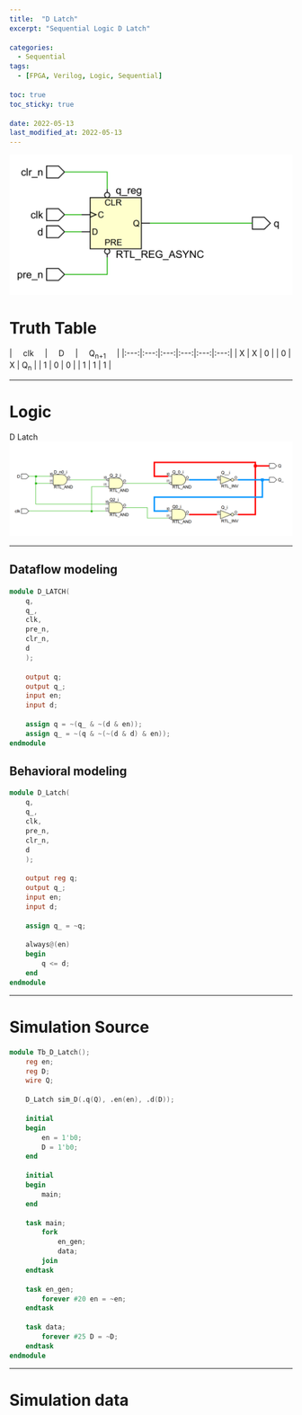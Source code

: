 ```yaml
---
title:  "D Latch"
excerpt: "Sequential Logic D Latch"

categories:
  - Sequential
tags:
  - [FPGA, Verilog, Logic, Sequential]

toc: true
toc_sticky: true
 
date: 2022-05-13
last_modified_at: 2022-05-13
---
```


![DFF1](/images/2022-01-26-D_FLIPFLOP/logic3.png)

# Truth Table

| &nbsp; &nbsp; clk &nbsp; &nbsp; | &nbsp; &nbsp; D &nbsp; &nbsp; | &nbsp; &nbsp; Q<sub>n+1</sub> &nbsp; &nbsp; |
|:---:|:---:|:---:|:---:|:---:|:---:|
|  X  |  X  |  0  |
|  0  |  X  |  Q<sub>n</sub>  |
|  1  |  0  |  0  |
|  1  |  1  |  1  |

---

# Logic

D Latch
![DLatch](/images/2022-05-13-D_LATCH/logic.png)

---

## Dataflow modeling

```verilog
module D_LATCH(
    q,
    q_,
    clk,
    pre_n,
    clr_n,
    d
    );
    
    output q;
    output q_;
    input en;
    input d;
    
    assign q = ~(q_ & ~(d & en));
    assign q_ = ~(q & ~(~(d & d) & en));
endmodule
```

## Behavioral modeling

```verilog
module D_Latch(
    q,
    q_,
    clk,
    pre_n,
    clr_n,
    d
    );
	
    output reg q;
    output q_;
    input en;
    input d;

    assign q_ = ~q;
    
	always@(en)
	begin
		q <= d;
	end
endmodule
```


---

# Simulation Source

```verilog
module Tb_D_Latch();
    reg en;
    reg D;
    wire Q;
    
    D_Latch sim_D(.q(Q), .en(en), .d(D));
    
    initial
    begin
        en = 1'b0;
        D = 1'b0;
    end
    
    initial
    begin
        main;
    end
    
    task main;
        fork
            en_gen;
            data;
        join
    endtask
    
    task en_gen;
        forever #20 en = ~en;
    endtask
    
    task data;
        forever #25 D = ~D;
    endtask
endmodule
```
---

# Simulation data

